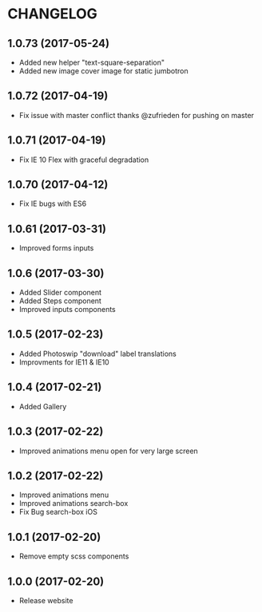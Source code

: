 CHANGELOG
=========

## 1.0.73 (2017-05-24)
 - Added new helper "text-square-separation"
 - Added new image cover image for static jumbotron 

## 1.0.72 (2017-04-19)
 - Fix issue with master conflict thanks @zufrieden for pushing on master

## 1.0.71 (2017-04-19)
 - Fix IE 10 Flex with graceful degradation

## 1.0.70 (2017-04-12)
 - Fix IE bugs with ES6

## 1.0.61 (2017-03-31)
 - Improved forms inputs

## 1.0.6 (2017-03-30)
 - Added Slider component
 - Added Steps component
 - Improved inputs components

## 1.0.5 (2017-02-23)
 - Added Photoswip "download" label translations
 - Improvments for IE11 & IE10

## 1.0.4 (2017-02-21)
 - Added Gallery

## 1.0.3 (2017-02-22)
 - Improved animations menu open for very large screen

## 1.0.2 (2017-02-22)
 - Improved animations menu
 - Improved animations search-box
 - Fix Bug search-box iOS

## 1.0.1 (2017-02-20)
 - Remove empty scss components

## 1.0.0 (2017-02-20)
 - Release website
